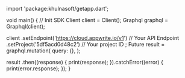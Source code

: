 import 'package:khulnasoft/getapp.dart';

void main() { // Init SDK
  Client client = Client();
  Graphql graphql = Graphql(client);

  client
    .setEndpoint('https://cloud.appwrite.io/v1') // Your API Endpoint
    .setProject('5df5acd0d48c2') // Your project ID
  ;
  Future result = graphql.mutation(
    query: {},
  );

  result
    .then((response) {
      print(response);
    }).catchError((error) {
      print(error.response);
  });
}
